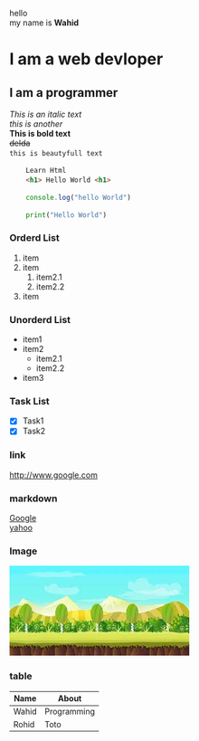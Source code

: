 <!--HEllo World-->
hello<br/>my name is __Wahid__
# I am a web devloper
## I am a programmer
<i>This is an italic text</i> <br>
_this is another_ <br>
__This is bold text__ <br>
~~delda~~  
`this is beautyfull text`
```Html
    Learn Html
    <h1> Hello World <h1>
```
```javascript
    console.log("hello World")
```
```python
    print("Hello World")
```
### Orderd List
1. item
2. item
    1. item2.1
    2. item2.2
3. item
  ### Unorderd List
  - item1
  - item2
    - item2.1
    - item2.2
  - item3  
### Task List
- [x] Task1
- [x] Task2
### link
http://www.google.com
### markdown
[Google](http://www.google.com)  
[yahoo](Google)
### Image
![Me](./Img/images.jpeg) 

### table
| Name | About |  
| ---- | ---- |
| Wahid | Programming |
| Rohid | Toto |
